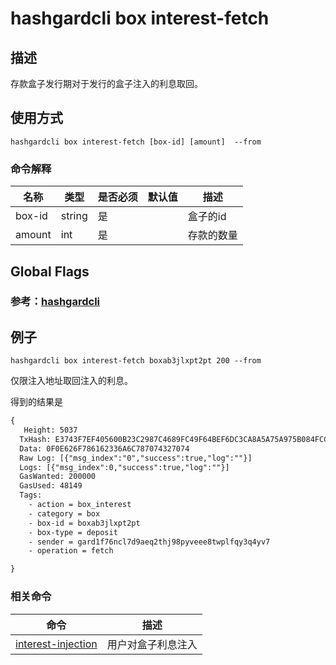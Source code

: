 # hashgardcli box interest-fetch

## 描述

存款盒子发行期对于发行的盒子注入的利息取回。



## 使用方式

```shell
hashgardcli box interest-fetch [box-id] [amount]  --from 
```



### 命令解释

| 名称   | 类型   | 是否必须 | 默认值 | 描述         |
| ------ | ------ | -------- | ------ | ------------ |
| box-id | string | 是       |        | 盒子的id |
| amount | int    | 是       |        | 存款的数量   |



## Global Flags

### 参考：[hashgardcli](../README.md)

## 例子


```
hashgardcli box interest-fetch boxab3jlxpt2pt 200 --from 
```

仅限注入地址取回注入的利息。



得到的结果是

```txt
{
   Height: 5037
  TxHash: E3743F7EF405600B23C2987C4689FC49F64BEF6DC3CA8A5A75A975B084FCCEE5
  Data: 0F0E626F786162336A6C787074327074
  Raw Log: [{"msg_index":"0","success":true,"log":""}]
  Logs: [{"msg_index":0,"success":true,"log":""}]
  GasWanted: 200000
  GasUsed: 48149
  Tags: 
    - action = box_interest
    - category = box
    - box-id = boxab3jlxpt2pt
    - box-type = deposit
    - sender = gard1f76ncl7d9aeq2thj98pyveee8twplfqy3q4yv7
    - operation = fetch

}
```



### 相关命令

| 命令                                        | 描述               |
| ------------------------------------------- | ------------------ |
| [interest-injection](interest-injection.md) | 用户对盒子利息注入 |



